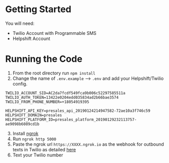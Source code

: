 # Getting Started

You will need:
 - Twilio Account with Programmable SMS
 - Helpshift Account

# Running the Code

 1. From the root directory run `npm install`  
 2. Change the name of `.env.example` –> `.env` and add your Helpshift/Twilio config.

```
TWILIO_ACCOUNT_SID=AC2da7fcdf549fca9b006c52297585511a
TWILIO_AUTH_TOKEN=13422e0204edd035834ad2b66bae3574
TWILIO_FROM_PHONE_NUMBER=+18054919395

HELPSHIFT_API_KEY=presales_api_20190124214947582-72ae10a3f746c59
HELPSHIFT_DOMAIN=presales
HELPSHIFT_PLATFORM_ID=presales_platform_20190129232113757-ae9098b6089cd1b
```

 3. Install [ngrok](https://ngrok.com/download)
 4. Run `ngrok http 5000`
 5. Paste the ngrok url `https://XXXX.ngrok.io` as the webhook for outbound texts in Twilio as detailed [here](https://www.twilio.com/docs/sms/tutorials/how-to-receive-and-reply-python#configure-your-webhook-url)
 6. Text your Twilio number

	 

 
